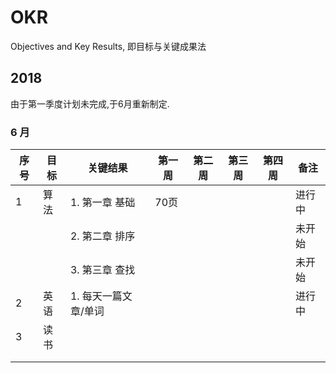 # OKR

Objectives and Key Results, 即目标与关键成果法

## 2018 

由于第一季度计划未完成,于6月重新制定.

### 6 月

|序号|目标|关键结果|第一周|第二周|第三周|第四周|备注|
|-|-|-|-|-|-|-|-|
|1| 算法  |  1. 第一章 基础    |  70页   |       |       |      |进行中   |
| |           | 2. 第二章  排序      |        |       |      |       | 未开始    |   
| |           | 3. 第三章  查找|        |       |       |      |  未开始  |      
|2|  英语   | 1. 每天一篇文章/单词    |        |       |       |      |  进行中 |   
|3| 读书      | |        |       |       | 		 | 		 |
| |           |               |        |       |       |      |    		 |
| |           |               |        |       |       |      |   		 | 







